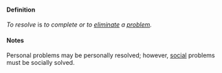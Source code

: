 #### Definition

*To resolve* is *to complete or to [eliminate](https://github.com/gcassel/Modular-Organization-Terminology/blob/master/terms/eliminate.md) a [problem](https://github.com/gcassel/Modular-Organization-Terminology/blob/master/terms/problem.md).*

#### Notes

Personal problems may be personally resolved; however, [social](https://github.com/gcassel/Modular-Organization-Terminology/blob/master/terms/social.md) problems must be socially solved.
